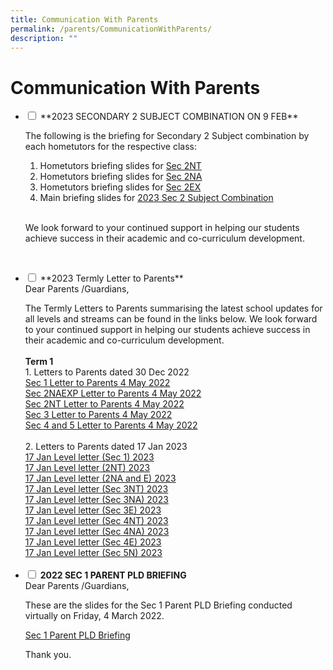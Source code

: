 ```yaml
---
title: Communication With Parents
permalink: /parents/CommunicationWithParents/
description: ""
---
```

<h1>Communication With Parents</h1>

<ul class="jekyllcodex_accordion">
<li>
<input type="checkbox" id="accordion1">
<label for="accordion1">**2023 SECONDARY 2 SUBJECT COMBINATION ON 9 FEB**
</label>
<div>
<p>The following is the briefing for Secondary 2 Subject combination by each hometutors for the respective class:
	
<br>

1.  Hometutors briefing slides for <a href="/files/2023%20Sec%202%20Sub%20Combi/Sec%202NT%20Subj%20Combi%20briefing%20by%20HTs%20for%20website.pdf">Sec 2NT</a><br>
2.  Hometutors briefing slides for <a href="/files/2023%20Sec%202%20Sub%20Combi/Sec%202NA%20Subj%20Combi%20Briefing%20by%20HTs%20for%20website.pdf">Sec 2NA</a><br>
3.  Hometutors briefing slides for <a href="/files/2023%20Sec%202%20Sub%20Combi/Sec%202E%20Subj%20Combi%20Briefing%20by%20HTs%20for%20website.pdf">Sec 2EX</a><br>
4.  Main briefing slides for <a href="/files/2023%20Sec%202%20Sub%20Combi/Sec%202%20Subj%20combi_2023%20for%20website.pdf">2023 Sec 2 Subject Combination</a><br>
<br>

We look forward to your continued support in helping our students achieve success in their academic and co-curriculum development.</p></div></li>
<br>
<li>	
<input type="checkbox" id="accordion2">
<label for="accordion2">**2023 Termly Letter to Parents**</label>
<br />
<div>Dear Parents /Guardians,</div>
<p><div>The Termly Letters to Parents summarising the latest school updates for all levels and streams can be found in the links below. We look forward to your continued support in helping our students achieve success in their academic and co-curriculum development.<br /><br /></div>

<div>
	<b>Term 1</b>
	<br>
1. Letters to Parents dated 30 Dec 2022<br>
<a href="/files/Sec 1 Letter to Parents 4 May 2022.pdf">Sec 1 Letter to Parents 4 May 2022</a><br>
<a href="/files/Sec 2NAEXP Letter to Parents 4 May 2022.pdf">Sec 2NAEXP Letter to Parents 4 May 2022</a><br>
<a href="/files/Sec 2NT Letter to Parents 4 May 2022.pdf">Sec 2NT Letter to Parents 4 May 2022</a><br>
<a href="/files/Sec 3 Letter to Parents 4 May 2022.pdf">Sec 3 Letter to Parents 4 May 2022</a><br>
<a href="/files/Sec 4 and 5 Letter to Parents 4 May 2022.pdf">Sec 4 and 5 Letter to Parents 4 May 2022</a></div><br>

<div>2. Letters to Parents dated 17 Jan 2023<br>
<a href="">17 Jan Level letter (Sec 1) 2023</a><br>
<a href="/files/2023%20Termly%20Letter%20to%20Parents/17%20Jan%20Level%20letter%20Sec%201%202023.pdf">17 Jan Level letter (2NT) 2023</a><br>
<a href="">17 Jan Level letter (2NA and E) 2023</a><br>
<a href="/files/2023%20Termly%20Letter%20to%20Parents/17%20Jan%20Level%20letter%20Sec%203%20NT%202023.pdf">17 Jan Level letter (Sec 3NT) 2023</a><br>
<a href="/files/2023%20Termly%20Letter%20to%20Parents/17%20Jan%20Level%20letter%20Sec%203%20NA%202023.pdf">17 Jan Level letter (Sec 3NA) 2023</a><br>
<a href="/files/2023%20Termly%20Letter%20to%20Parents/17%20Jan%20Level%20letter%20Sec%203%20E%202023.pdf">17 Jan Level letter (Sec 3E) 2023</a><br>
<a href="/files/2023%20Termly%20Letter%20to%20Parents/17%20Jan%20Level%20letter%20Sec%204%20NT%202023.pdf">17 Jan Level letter (Sec 4NT) 2023</a><br>
<a href="/files/2023%20Termly%20Letter%20to%20Parents/17%20Jan%20Level%20letter%20Sec%204%20NA%202023">17 Jan Level letter (Sec 4NA) 2023</a><br>
<a href="/files/2023%20Termly%20Letter%20to%20Parents/17%20Jan%20Level%20letter%20Sec%204%20E%202023">17 Jan Level letter (Sec 4E) 2023</a><br>
<a href="/files/2023%20Termly%20Letter%20to%20Parents/17%20Jan%20Level%20letter%20Sec%205%20N%202023.pdf">17 Jan Level letter (Sec 5N) 2023</a></div><br>
</div>
</li>
	
<li>
<input type="checkbox" id="accordion3">
<label for="accordion3">
	<b>2022 SEC 1 PARENT PLD BRIEFING</b></label>

<div>
Dear Parents /Guardians,<br>

These are the slides for the Sec 1 Parent PLD Briefing conducted virtually on Friday, 4 March 2022.<br>

<a href="/files/Sec 1 Parent PLD Briefing.pdf">Sec 1 Parent PLD Briefing</a><br>

Thank you.
</div>
</li>
</ul>